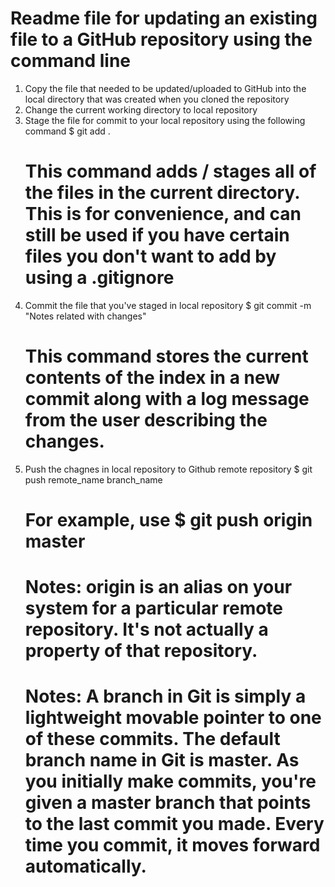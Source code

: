 # Readme file for updating an existing file to a GitHub repository using the command line
1. Copy the file that needed to be updated/uploaded to GitHub into the local directory that was created when you cloned the repository
2. Change the current working directory to local repository
3. Stage the file for commit to your local repository using the following command
	$ git add .
	# This command adds / stages all of the files in the current directory. This is for convenience, and can still be used if you have certain files you don't want to add by using a .gitignore
4. Commit the file that you've staged in local repository
	$ git commit -m "Notes related with changes"
	# This command stores the current contents of the index in a new commit along with a log message from the user describing the changes.
5. Push the chagnes in local repository to Github remote repository
	$ git push remote_name branch_name
	# For example, use $ git push origin master
	# Notes: origin is an alias on your system for a particular remote repository. It's not actually a property of that repository.
	# Notes: A branch in Git is simply a lightweight movable pointer to one of these commits. The default branch name in Git is master. As you initially make commits, you're given a master branch that points to the last commit you made. Every time you commit, it moves forward automatically.